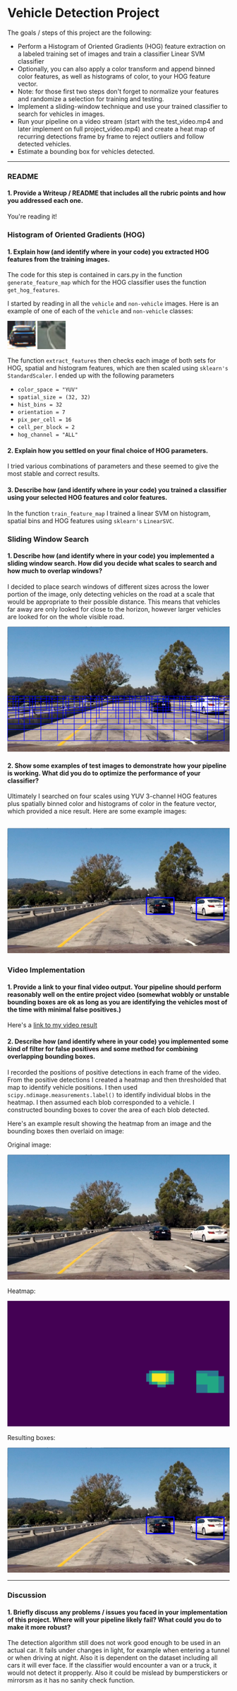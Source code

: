 # Vehicle Detection Project

The goals / steps of this project are the following:

* Perform a Histogram of Oriented Gradients (HOG) feature extraction on a labeled training set of images and train a classifier Linear SVM classifier
* Optionally, you can also apply a color transform and append binned color features, as well as histograms of color, to your HOG feature vector.
* Note: for those first two steps don't forget to normalize your features and randomize a selection for training and testing.
* Implement a sliding-window technique and use your trained classifier to search for vehicles in images.
* Run your pipeline on a video stream (start with the test_video.mp4 and later implement on full project_video.mp4) and create a heat map of recurring detections frame by frame to reject outliers and follow detected vehicles.
* Estimate a bounding box for vehicles detected.

[//]: # (Image References)
[image1]: ./writeup/car.png
[image2]: ./writeup/noncar.png
[image3]: ./writeup/boxes.jpg
[image4]: ./writeup/boxes_around_cars.jpg
[image5]: ./writeup/heatmap.jpg
[image6]: ./writeup/heatmap_cars.jpg
[image7]: ./writeup/test1.jpg
[video1]: ./project_video.mp4

-----

### README

#### 1. Provide a Writeup / README that includes all the rubric points and how you addressed each one.
You're reading it!

### Histogram of Oriented Gradients (HOG)

#### 1. Explain how (and identify where in your code) you extracted HOG features from the training images.

The code for this step is contained in cars.py in the function `generate_feature_map` which for the HOG classifier uses the function `get_hog_features`.

I started by reading in all the `vehicle` and `non-vehicle` images.  Here is an example of one of each of the `vehicle` and `non-vehicle` classes:

![alt text][image1]
![alt text][image2]

The function `extract_features` then checks each image of both sets for HOG, spatial and histogram features, which are then scaled using `sklearn's` `StandardScaler`.
I ended up with the following parameters
* `color_space = "YUV"`
* `spatial_size = (32, 32)`
* `hist_bins = 32`
* `orientation = 7`
* `pix_per_cell = 16`
* `cell_per_block = 2`
* `hog_channel = "ALL"`

#### 2. Explain how you settled on your final choice of HOG parameters.

I tried various combinations of parameters and these seemed to give the most stable and correct results.

#### 3. Describe how (and identify where in your code) you trained a classifier using your selected HOG features and color features.

In the function `train_feature_map` I trained a linear SVM on histogram, spatial bins and HOG features using `sklearn's` `LinearSVC`.

### Sliding Window Search

#### 1. Describe how (and identify where in your code) you implemented a sliding window search.  How did you decide what scales to search and how much to overlap windows?

I decided to place search windows of different sizes across the lower portion of the image, only detecting vehicles on the road at a scale that would be appropriate to their possible distance.
This means that vehicles far away are only looked for close to the horizon, however larger vehicles are looked for on the whole visible road.

![alt text][image3]

#### 2. Show some examples of test images to demonstrate how your pipeline is working.  What did you do to optimize the performance of your classifier?

Ultimately I searched on four scales using YUV 3-channel HOG features plus spatially binned color and histograms of color in the feature vector, which provided a nice result.  Here are some example images:

![alt text][image4]
---

### Video Implementation

#### 1. Provide a link to your final video output.  Your pipeline should perform reasonably well on the entire project video (somewhat wobbly or unstable bounding boxes are ok as long as you are identifying the vehicles most of the time with minimal false positives.)
Here's a [link to my video result](./writeup/project_Final.mp4)


#### 2. Describe how (and identify where in your code) you implemented some kind of filter for false positives and some method for combining overlapping bounding boxes.

I recorded the positions of positive detections in each frame of the video.  From the positive detections I created a heatmap and then thresholded that map to identify vehicle positions.  I then used `scipy.ndimage.measurements.label()` to identify individual blobs in the heatmap.  I then assumed each blob corresponded to a vehicle.  I constructed bounding boxes to cover the area of each blob detected.

Here's an example result showing the heatmap from an image and the bounding boxes then overlaid on image:

Original image:

![alt text][image7]

Heatmap:

![alt text][image6]

Resulting boxes:

![alt text][image4]


---

### Discussion

#### 1. Briefly discuss any problems / issues you faced in your implementation of this project.  Where will your pipeline likely fail?  What could you do to make it more robust?

The detection algorithm still does not work good enough to be used in an actual car. It fails under changes in light, for example when entering a tunnel or when driving at night. Also it is dependent on the dataset including all cars it will ever face. If the classifier would encounter a van or a truck, it would not detect it propperly. Also it could be mislead by bumperstickers or mirrorsm as it has no sanity check function.
